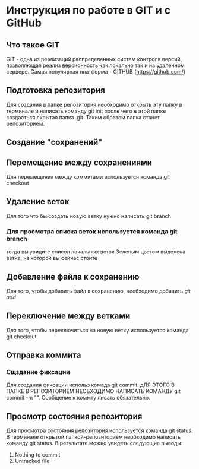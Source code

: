 
# Инструкция по работе в GIT и с GitHub
## Что такое GIT
GIT - одна из реализаций распределенных систем контроля версий, позволяющая реализ версионность как локально так и на удаленном сервере. Самая популярная платформа - GITHUB (https://github.com/)
## Подготовка репозитория
Для создания в папке репозитория необходимо открыть эту папку в терминале и написать команду git init после чего в этой папке создасться скрытая папка .git. Таким образом папка станет репозиторием.
## Создание "сохранений"

## Перемещение между сохранениями
Для перемещения между коммитами используется команда git checkout
## Удаление веток
Для того что бы создать новую ветку нужно написать git branch
### Для просмотра списка веток используется команда git branch
тогда вы увидите списол локальных веток Зеленым цветом выделена ветка, на которой вы сейчас стоите

## Добавление файла к сохранению
Для того, чтобы добавить файл к сохранению, необходимо добавить *git add*
## Переключение между ветками
Для того, чтобы переключиться на новую ветку используется команда  git checkout. 
## Отправка коммита
### Сщздание фиксации
Для создания фиксации использ комада git commit. дЛЯ ЭТОГО В ПАПКЕ В РЕПОЗИТОРИЕМ НЕОБХОДИМО НАПИСАТЬ КОМАНДУ git  commit -m "".
Сообщение к коммту писать обязательно.


## Просмотр состояния репозитория
Для просмотра состояния репозитория используется команда git status. В терминале открытой папкой-репозиторием необходимо написать команду git status. В результате можно увидеть следующие выводы:
1. Nothing to commit
2. Untracked file

